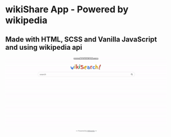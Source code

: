 # wikiShare App - Powered by wikipedia

## Made with HTML, SCSS and Vanilla JavaScript and using wikipedia api

![Wikipedia GIF](./wikishare.gif)
